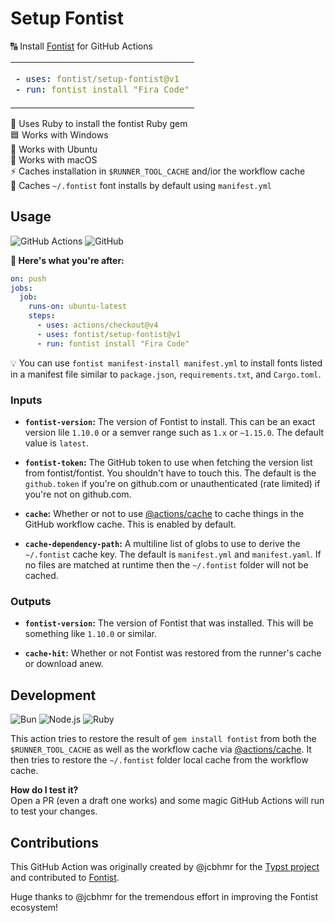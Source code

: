 # Setup Fontist

🔠 Install [Fontist](https://www.fontist.org/) for GitHub Actions

<table align=center><td>

```yml
- uses: fontist/setup-fontist@v1
- run: fontist install "Fira Code"
```

</table>

💎 Uses Ruby to install the fontist Ruby gem \
🟦 Works with Windows \
🐧 Works with Ubuntu \
🍎 Works with macOS \
⚡ Caches installation in `$RUNNER_TOOL_CACHE` and/ior the workflow cache \
📐 Caches `~/.fontist` font installs by default using `manifest.yml`

## Usage

![GitHub Actions](https://img.shields.io/static/v1?style=for-the-badge&message=GitHub+Actions&color=2088FF&logo=GitHub+Actions&logoColor=FFFFFF&label=)
![GitHub](https://img.shields.io/static/v1?style=for-the-badge&message=GitHub&color=181717&logo=GitHub&logoColor=FFFFFF&label=)

**🚀 Here's what you're after:**

```yml
on: push
jobs:
  job:
    runs-on: ubuntu-latest
    steps:
      - uses: actions/checkout@v4
      - uses: fontist/setup-fontist@v1
      - run: fontist install "Fira Code"
```

💡 You can use `fontist manifest-install manifest.yml` to install fonts listed in a manifest file similar to `package.json`, `requirements.txt`, and `Cargo.toml`.

### Inputs

- **`fontist-version`:** The version of Fontist to install. This can be an exact version lile `1.10.0` or a semver range such as `1.x` or `~1.15.0`. The default value is `latest`.

- **`fontist-token`:** The GitHub token to use when fetching the version list from fontist/fontist. You shouldn't have to touch this. The default is the `github.token` if you're on github.com or unauthenticated (rate limited) if you're not on github.com.

- **`cache`:** Whether or not to use [@actions/cache](https://www.npmjs.com/package/@actions/cache) to cache things in the GitHub workflow cache. This is enabled by default.

- **`cache-dependency-path`:** A multiline list of globs to use to derive the `~/.fontist` cache key. The default is `manifest.yml` and `manifest.yaml`. If no files are matched at runtime then the `~/.fontist` folder will not be cached.

### Outputs

- **`fontist-version`:** The version of Fontist that was installed. This will be something like `1.10.0` or similar.

- **`cache-hit`:** Whether or not Fontist was restored from the runner's cache or download anew.

## Development

![Bun](https://img.shields.io/static/v1?style=for-the-badge&message=Bun&color=000000&logo=Bun&logoColor=FFFFFF&label=)
![Node.js](https://img.shields.io/static/v1?style=for-the-badge&message=Node.js&color=339933&logo=Node.js&logoColor=FFFFFF&label=)
![Ruby](https://img.shields.io/static/v1?style=for-the-badge&message=Ruby&color=CC342D&logo=Ruby&logoColor=FFFFFF&label=)

This action tries to restore the result of `gem install fontist` from both the `$RUNNER_TOOL_CACHE` as well as the workflow cache via [@actions/cache](https://www.npmjs.com/package/@actions/cache). It then tries to restore the `~/.fontist` folder local cache from the workflow cache.

**How do I test it?** \
Open a PR (even a draft one works) and some magic GitHub Actions will run to test your changes.

## Contributions

This GitHub Action was originally created by @jcbhmr for the
[Typst project](https://github.com/typst-community/typst.js)
and contributed to [Fontist](https://www.fontist.org).

Huge thanks to @jcbhmr for the tremendous effort in improving the Fontist
ecosystem!
